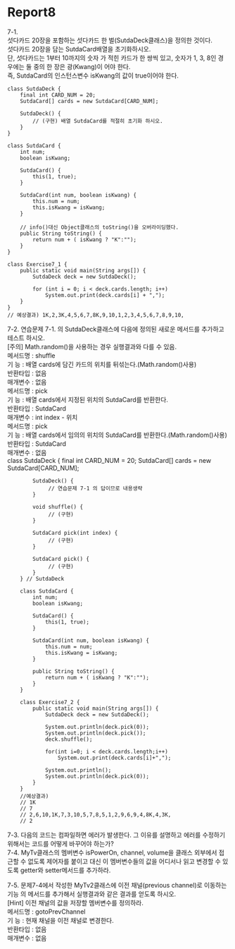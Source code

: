 <h1>Report8</h1>
7-1.<br>
섯다카드 20장을 포함하는 섯다카드 한 벌(SutdaDeck클래스)을 정의한 것이다. <br>
섯다카드 20장을 담는 SutdaCard배열을 초기화하시오.<br>
단, 섯다카드는 1부터 10까지의 숫자 가 적힌 카드가 한 쌍씩 있고, 숫자가 1, 3, 8인 경우에는 둘 중의 한 장은 광(Kwang)이 어야 한다. <br>
즉, SutdaCard의 인스턴스변수 isKwang의 값이 true이어야 한다.<br>

    class SutdaDeck {
        final int CARD_NUM = 20;
        SutdaCard[] cards = new SutdaCard[CARD_NUM];

        SutdaDeck() {
            // (구현) 배열 SutdaCard를 적절히 초기화 하시오.
        }
    }

    class SutdaCard {
        int num;
        boolean isKwang;

        SutdaCard() {
            this(1, true);
        }

        SutdaCard(int num, boolean isKwang) {
            this.num = num;
            this.isKwang = isKwang;
        }

        // info()대신 Object클래스의 toString()을 오버라이딩했다. 
        public String toString() {
            return num + ( isKwang ? "K":""); 
        }
    }

    class Exercise7_1 {
        public static void main(String args[]) {
            SutdaDeck deck = new SutdaDeck();

            for (int i = 0; i < deck.cards.length; i++)
                System.out.print(deck.cards[i] + ",");
        }
    }
    // 예상결과) 1K,2,3K,4,5,6,7,8K,9,10,1,2,3,4,5,6,7,8,9,10,
    
7-2. 연습문제 7-1. 의 SutdaDeck클래스에 다음에 정의된 새로운 메서드를 추가하고 테스트 하시오.<br>
[주의] Math.random()을 사용하는 경우 실행결과와 다를 수 있음.<br>
메서드명 : shuffle<br>
기 능 : 배열 cards에 담긴 카드의 위치를 뒤섞는다.(Math.random()사용)<br>
반환타입 : 없음<br>
매개변수 : 없음<br>
메서드명 : pick<br>
기 능 : 배열 cards에서 지정된 위치의 SutdaCard를 반환한다. <br>
반환타입 : SutdaCard<br>
매개변수 : int index - 위치<br>
메서드명 : pick<br>
기 능 : 배열 cards에서 임의의 위치의 SutdaCard를 반환한다.(Math.random()사용) <br>
반환타입 : SutdaCard<br>
매개변수 : 없음<br>
        class SutdaDeck {
            final int CARD_NUM = 20;
            SutdaCard[] cards = new SutdaCard[CARD_NUM];

            SutdaDeck() {
                 // 연습문제 7-1 의 답이므로 내용생략
            }

            void shuffle() {
                 // (구현)
            }

            SutdaCard pick(int index) {
                 // (구현)
            }

            SutdaCard pick() {
                 // (구현)
            }
        } // SutdaDeck

        class SutdaCard { 
            int num;
            boolean isKwang;

            SutdaCard() { 
                this(1, true);
            }

            SutdaCard(int num, boolean isKwang) { 
                this.num = num;
                this.isKwang = isKwang; 
            }

            public String toString() {
                return num + ( isKwang ? "K":"");
            } 
        }

        class Exercise7_2 {
            public static void main(String args[]) {
                SutdaDeck deck = new SutdaDeck();

                System.out.println(deck.pick(0)); 
                System.out.println(deck.pick()); 
                deck.shuffle();

                for(int i=0; i < deck.cards.length;i++) 
                    System.out.print(deck.cards[i]+",");

                System.out.println();
                System.out.println(deck.pick(0)); 
            }
        }
        //예상결과) 
        // 1K
        // 7 
        // 2,6,10,1K,7,3,10,5,7,8,5,1,2,9,6,9,4,8K,4,3K, 
        // 2

7-3. 다음의 코드는 컴파일하면 에러가 발생한다. 그 이유를 설명하고 에러를 수정하기 위해서는 코드를 어떻게 바꾸어야 하는가?
    <br>
7-4. MyTv클래스의 멤버변수 isPowerOn, channel, volume을 클래스 외부에서 접근할 수 없도록 제어자를 붙이고 대신 이 멤버변수들의 값을 어디서나 읽고 변경할 수 있도록 getter와 setter메서드를 추가하라.

7-5. 문제7-4에서 작성한 MyTv2클래스에 이전 채널(previous channel)로 이동하는 기능 의 메서드를 추가해서 실행결과와 같은 결과를 얻도록 하시오.<br>
[Hint] 이전 채널의 값을 저장할 멤버변수를 정의하라.<br>
메서드명 : gotoPrevChannel <br>
기 능 : 현재 채널을 이전 채널로 변경한다. <br>
반환타입 : 없음 <br>
매개변수 : 없음 <br>
    
